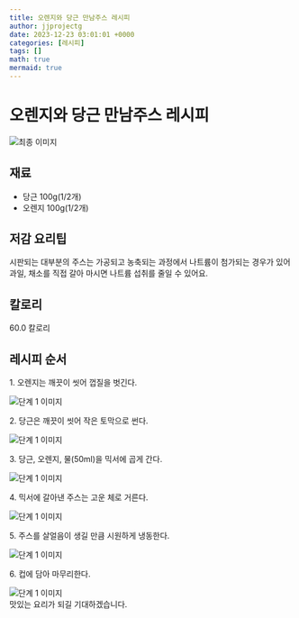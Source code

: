 ```yaml
---
title: 오렌지와 당근 만남주스 레시피
author: jjprojectg
date: 2023-12-23 03:01:01 +0000
categories: [레시피]
tags: []
math: true
mermaid: true
---
```

<meta name="og:type" content="website"/>
<meta charset="UTF-8"/>
<div class="header">
  <h1>오렌지와 당근 만남주스 레시피</h1>
</div>

<div class="container my-4">
  <div class="row">
    <div class="col-12 col-md-6">
      <div class="recipe-image">
        <img src="http://www.foodsafetykorea.go.kr/uploadimg/cook/10_00108_1.png" class="step-image" alt="최종 이미지"/>
      </div>
    </div>
    <div class="col-12 col-md-6">
      <div class="ingredients">
        <h2>재료</h2>
        <ul class="card">
          <li> 당근 100g(1/2개) </li>
          <li>  오렌지 100g(1/2개) </li>
</ul>
      </div>
    </div>
    <div class="col-12 col-md-6">
      <div class="ingredients">
        <h2>저감 요리팁</h2>
        <div class="card"> 
          <p>
            시판되는 대부분의 주스는 가공되고 농축되는 과정에서 나트륨이 첨가되는 경우가 있어 과일, 채소를 직접 갈아 마시면 나트륨 섭취를 줄일 수 있어요.
          </p>
        </div>
      </div>
      <div class="ingredients">
        <h2>칼로리</h2>
        <div class="card"> 
          <p>
            60.0 칼로리
          </p>
        </div>
      </div>
    </div>
  </div>

  <h2 class="my-4">레시피 순서</h2>
  <div class="card recipe-card">
    <div class="card-body recipe-step">
      <p class="card-text step-description">1. 오렌지는 깨끗이 씻어 껍질을 벗긴다.</p>
      <img src="http://www.foodsafetykorea.go.kr/uploadimg/cook/20_00108_1.jpg" alt="단계 1 이미지" class="step-image"/>
    </div>
  </div>
  <div class="card recipe-card">
    <div class="card-body recipe-step">
      <p class="card-text step-description">2. 당근은 깨끗이 씻어 작은 토막으로 썬다.</p>
      <img src="http://www.foodsafetykorea.go.kr/uploadimg/cook/20_00108_2.jpg" alt="단계 1 이미지" class="step-image"/>
    </div>
  </div>
  <div class="card recipe-card">
    <div class="card-body recipe-step">
      <p class="card-text step-description">3. 당근, 오렌지, 물(50ml)을 믹서에 곱게 간다.</p>
      <img src="http://www.foodsafetykorea.go.kr/uploadimg/cook/20_00108_3.jpg" alt="단계 1 이미지" class="step-image"/>
    </div>
  </div>
  <div class="card recipe-card">
    <div class="card-body recipe-step">
      <p class="card-text step-description">4. 믹서에 갈아낸 주스는 고운 체로 거른다.</p>
      <img src="http://www.foodsafetykorea.go.kr/uploadimg/cook/20_00108_4.jpg" alt="단계 1 이미지" class="step-image"/>
    </div>
  </div>
  <div class="card recipe-card">
    <div class="card-body recipe-step">
      <p class="card-text step-description">5. 주스를 살얼음이 생길 만큼 시원하게 냉동한다.</p>
      <img src="http://www.foodsafetykorea.go.kr/uploadimg/cook/20_00108_5.jpg" alt="단계 1 이미지" class="step-image"/>
    </div>
  </div>
  <div class="card recipe-card">
    <div class="card-body recipe-step">
      <p class="card-text step-description">6. 컵에 담아 마무리한다.</p>
      <img src="http://www.foodsafetykorea.go.kr/uploadimg/cook/20_00108_6.jpg" alt="단계 1 이미지" class="step-image"/>
    </div>
  </div>

</div>
맛있는 요리가 되길 기대하겠습니다.
